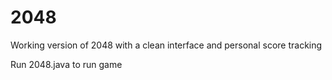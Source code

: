 # 2048
Working version of 2048 with a clean interface and personal score tracking

Run 2048.java to run game 
